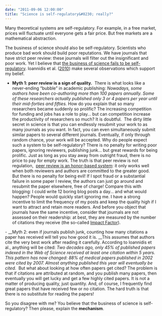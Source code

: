 ```yaml
---
date: "2011-09-06 12:00:00"
title: "Science is self-regulatory&#8230; really?"
---
```




Many theoretical systems are self-regulatory. For example, in a free market, prices will fluctuate until everyone gets a fair price. But free markets are a mathematical abstraction.

The business of science should also be self-regulatory. Scientists who produce bad work should build poor reputations. We have journals that have strict peer review: these journals will filter out the insignificant and poor work. Yet I believe that [the business of science fails to be self-regulatory](/lemire/blog/2010/09/17/can-science-be-wrong-you-bet/). Ioannidis et al. ([2010](http://onlinelibrary.wiley.com/doi/10.1111/j.1365-2362.2010.02272.x/full)) make several observations which support my belief.

- __Myth 1: peer review is a sign of quality.__  There is what looks like a never-ending &ldquo;bubble&rdquo; in academic publishing: <em>Nowadays, some authors have been co-authoring more than 100 papers annually. Some of these researchers actually published only 3 or 4 papers per year until their mid-forties and fifties. </em>How do you explain that so many researchers became suddenly so prolific? The increasing competition for funding and jobs has a role to play&hellip; but can competition increase the productivity of researchers so much? It is doubtful.  The dirty little secret in science is that you can endlessly resubmit your work to as many journals as you want. In fact, you can even simultaneously submit similar papers to several different journals. Eventually, if only through random chance, your work will be accepted. Why do people expect such a system to be self-regulatory? There is no penalty for writing poor papers, ignoring reviewers, publishing junk&hellip; but great rewards for being prolific. Just as long as you stay away from outright fraud, there is no price to pay for empty work. The truth is that peer review is not regulation,  <a title="Posted on August 21st, 2008" href="https://lemire.me/blog/2008/08/21/peer-review-is-an-honor-based-system/">peer review is an honor-based system</a>: it only works well when both reviewers and authors are committed to the greater good. But there is no penalty for being evil! If I spot fraud or a substantial failure in some paper I review, the authors can just go around and resubmit the paper elsewhere, free of charge! Compare this with blogging: I could write 12 boring blog posts a day&hellip; and what would happen? People would quickly start ignoring me. I have a strong incentive to limit the frequency of my posts and keep the quality high if I want to attract and retain more readers. And before you object that journals have the same incentive, consider that journals are not assessed on their readership: at best, they are measured by the number of citations they receive (the so-called [Impact Factor](https://en.wikipedia.org/wiki/Impact_Factor)).<em><br/>
</em>
- __Myth 2: even if journals publish junk, counting how many citations a paper has received will tell you how good it is. __This assumes that authors cite the very best work after reading it carefully. According to Ioannidis et al., anything will be cited: <em> Two decades ago, only 45% of published papers indexed in the Web of Science received at least one citation within 5 years. This pattern has now changed: 88% of medical papers published in 2002 were cited by 2007. Almost anything published this year will eventually be cited.</em>  But what about looking at how often papers get cited? The problem is that if citations are attributed at random, and you publish many papers, then eventually you will get lucky and get a few highly cited papers. It is not a matter of producing quality, just quantity. And, of course, I frequently find great papers that have received few or no citation. The hard truth is that there is no substitute for reading the papers!


So you disagree with me? You believe that the business of science is self-regulatory? Then please, explain the __mechanism__.

